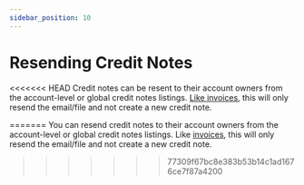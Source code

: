 ```yaml
---
sidebar_position: 10
---
```

# Resending Credit Notes

<<<<<<< HEAD
Credit notes can be resent to their account owners from the account-level or global credit notes listings. [Like invoices](ResendinganInvoice), this will only resend the email/file and not create a new credit note.



=======
You can resend credit notes to their account owners from the account-level or global credit notes listings. Like [invoices](ResendinganInvoice), this will only resend the email/file and not create a new credit note.
>>>>>>> 77309f67bc8e383b53b14c1ad1676ce7f87a4200
